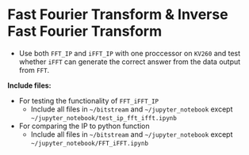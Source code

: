 # Fast Fourier Transform & Inverse Fast Fourier Transform

- Use both `FFT_IP` and `iFFT_IP` with one proccessor on `KV260` and test whether `iFFT` can generate the correct answer from the data output from `FFT`.

**Include files:**

- For testing the functionality of `FFT_iFFT_IP`
  - Include all files in `~/bitstream` and `~/jupyter_notebook` except `~/jupyter_notebook/test_ip_fft_ifft.ipynb`
- For comparing the IP to python function
  - Include all files in `~/bitstream` and `~/jupyter_notebook` except `~/jupyter_notebook/FFT_iFFT.ipynb`

